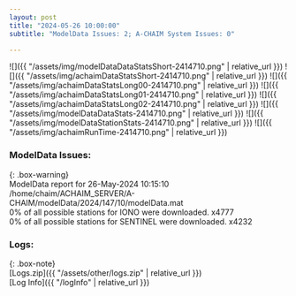```yaml
---
layout: post
title: "2024-05-26 10:00:00"
subtitle: "ModelData Issues: 2; A-CHAIM System Issues: 0"

---
```


![]({{ "/assets/img/modelDataDataStatsShort-2414710.png" | relative_url }})
![]({{ "/assets/img/achaimDataStatsShort-2414710.png" | relative_url }})
![]({{ "/assets/img/achaimDataStatsLong00-2414710.png" | relative_url }})
![]({{ "/assets/img/achaimDataStatsLong01-2414710.png" | relative_url }})
![]({{ "/assets/img/achaimDataStatsLong02-2414710.png" | relative_url }})
![]({{ "/assets/img/modelDataDataStats-2414710.png" | relative_url }})
![]({{ "/assets/img/modelDataStationStats-2414710.png" | relative_url }})
![]({{ "/assets/img/achaimRunTime-2414710.png" | relative_url }})


### ModelData Issues:  
  
{: .box-warning}  
 ModelData report for 26-May-2024 10:15:10   
 /home/chaim/ACHAIM_SERVER/A-CHAIM/modelData/2024/147/10/modelData.mat   
 0% of all possible stations for IONO were downloaded. x4777   
 0% of all possible stations for SENTINEL were downloaded. x4232   
  


### Logs:  
  
{: .box-note}  
[Logs.zip]({{ "/assets/other/logs.zip" | relative_url }})  
[Log Info]({{ "/logInfo" | relative_url }})  
